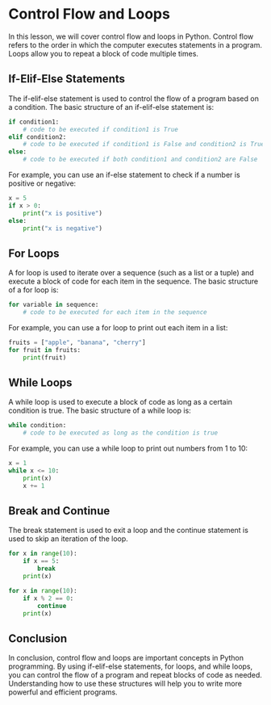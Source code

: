# Control Flow and Loops
In this lesson, we will cover control flow and loops in Python. Control flow refers to the order in which the computer executes statements in a program. Loops allow you to repeat a block of code multiple times.

## If-Elif-Else Statements
The if-elif-else statement is used to control the flow of a program based on a condition. The basic structure of an if-elif-else statement is:

```python
if condition1:
    # code to be executed if condition1 is True
elif condition2:
    # code to be executed if condition1 is False and condition2 is True
else:
    # code to be executed if both condition1 and condition2 are False
```
For example, you can use an if-else statement to check if a number is positive or negative:

```python enablePythonEditor
x = 5
if x > 0:
    print("x is positive")
else:
    print("x is negative")
```

## For Loops
A for loop is used to iterate over a sequence (such as a list or a tuple) and execute a block of code for each item in the sequence. The basic structure of a for loop is:

```python
for variable in sequence:
    # code to be executed for each item in the sequence
```

For example, you can use a for loop to print out each item in a list:

```python enablePythonEditor
fruits = ["apple", "banana", "cherry"]
for fruit in fruits:
    print(fruit)
```

## While Loops
A while loop is used to execute a block of code as long as a certain condition is true. The basic structure of a while loop is:

```python
while condition:
    # code to be executed as long as the condition is true
```

For example, you can use a while loop to print out numbers from 1 to 10:

```python enablePythonEditor
x = 1
while x <= 10:
    print(x)
    x += 1
```

## Break and Continue
The break statement is used to exit a loop and the continue statement is used to skip an iteration of the loop.

```python enablePythonEditor
for x in range(10):
    if x == 5:
        break
    print(x)
```

```python enablePythonEditor
for x in range(10):
    if x % 2 == 0:
        continue
    print(x)
```

## Conclusion
In conclusion, control flow and loops are important concepts in Python programming. By using if-elif-else statements, for loops, and while loops, you can control the flow of a program and repeat blocks of code as needed. Understanding how to use these structures will help you to write more powerful and efficient programs.
